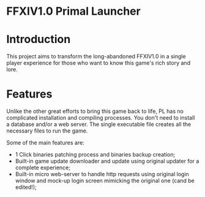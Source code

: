 # FFXIV1.0 Primal Launcher

Introduction
============
This project aims to transform the long-abandoned FFXIV1.0 in a single player experience for those who want to know this game's rich story and lore. 

Features
========
Unlike the other great efforts to bring this game back to life, PL has no complicated installation and compiling processes. You don't need to install a database and/or a web server. The single executable file creates all the necessary files to run the game.

Some of the main features are:
- 1 Click binaries patching process and binaries backup creation;
- Built-in game update downloader and update using original updater for a complete experience;
- Built-in micro web-server to handle http requests using original login window and mock-up login screen mimicking the original one (cand be edited!);


